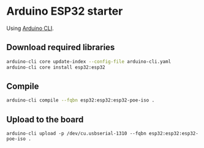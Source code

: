 # Arduino ESP32 starter

Using [Arduino CLI](https://arduino.github.io/arduino-cli).

## Download required libraries

```bash
arduino-cli core update-index --config-file arduino-cli.yaml
arduino-cli core install esp32:esp32
```

## Compile

```bash
arduino-cli compile --fqbn esp32:esp32:esp32-poe-iso .
```

## Upload to the board

```
arduino-cli upload -p /dev/cu.usbserial-1310 --fqbn esp32:esp32:esp32-poe-iso .
```
